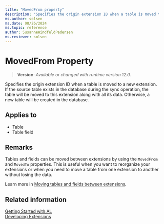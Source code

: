 ```yaml
---
title: "MovedFrom property"
description: "Specifies the origin extension ID when a table is moved to a new extension."
ms.author: solsen
ms.date: 08/26/2024
ms.topic: reference
author: SusanneWindfeldPedersen
ms.reviewer: solsen
---
```

[//]: # (START>DO_NOT_EDIT)
[//]: # (IMPORTANT:Do not edit any of the content between here and the END>DO_NOT_EDIT.)
[//]: # (Any modifications should be made in the .xml files in the ModernDev repo.)
# MovedFrom Property
> **Version**: _Available or changed with runtime version 12.0._

Specifies the origin extension ID when a table is moved to a new extension. If the source table exists in the database during the sync operation, the table will be moved to this extension along with all its data. Otherwise, a new table will be created in the database.

## Applies to
-   Table
-   Table field

[//]: # (IMPORTANT: END>DO_NOT_EDIT)

## Remarks

Tables and fields can be moved between extensions by using the `MovedFrom` and `MovedTo` properties. This is useful when you want to reorganize your extensions or when you need to move a table from one extension to another without losing the data.

Learn more in [Moving tables and fields between extensions](../devenv-move-table-fields-between-extensions.md).

## Related information  
[Getting Started with AL](../devenv-get-started.md)  
[Developing Extensions](../devenv-dev-overview.md)  